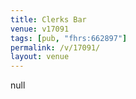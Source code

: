 ```yaml
---
title: Clerks Bar
venue: v17091
tags: [pub, "fhrs:662897"]
permalink: /v/17091/
layout: venue
---
```

null